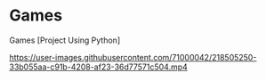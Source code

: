 # Games
Games [Project Using Python] 




https://user-images.githubusercontent.com/71000042/218505250-33b055aa-c91b-4208-af23-36d77571c504.mp4

